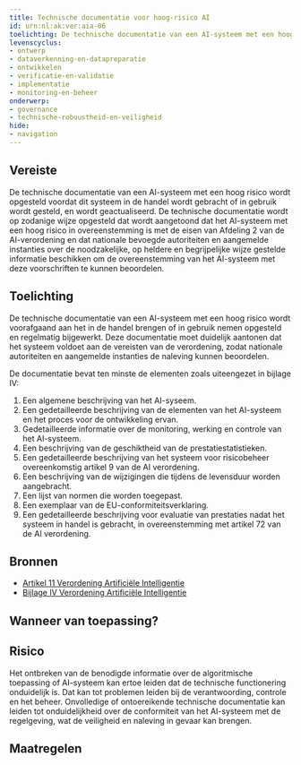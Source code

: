 ```yaml
---
title: Technische documentatie voor hoog-risico AI
id: urn:nl:ak:ver:aia-06
toelichting: De technische documentatie van een AI-systeem met een hoog risico wordt opgesteld voordat dit systeem in de handel wordt gebracht of in gebruik wordt gesteld, en wordt geactualiseerd.
levenscyclus: 
- ontwerp
- dataverkenning-en-datapreparatie
- ontwikkelen
- verificatie-en-validatie
- implementatie
- monitoring-en-beheer
onderwerp: 
- governance
- technische-robuustheid-en-veiligheid
hide:
- navigation
---
```


<!-- tags no-search no-onderwerp no-rol no-levenscyclus -->
## Vereiste

De technische documentatie van een AI-systeem met een hoog risico wordt opgesteld voordat dit systeem in de handel wordt gebracht of in gebruik wordt gesteld, en wordt geactualiseerd.
De technische documentatie wordt op zodanige wijze opgesteld dat wordt aangetoond dat het AI-systeem met een hoog risico in overeenstemming is met de eisen van Afdeling 2 van de AI-verordening en dat nationale bevoegde autoriteiten en aangemelde instanties over de noodzakelijke, op heldere en begrijpelijke wijze gestelde informatie beschikken om de overeenstemming van het AI-systeem met deze voorschriften te kunnen beoordelen.

## Toelichting 

De technische documentatie van een AI-systeem met een hoog risico wordt voorafgaand aan het in de handel brengen of in gebruik nemen opgesteld en regelmatig bijgewerkt.
Deze documentatie moet duidelijk aantonen dat het systeem voldoet aan de vereisten van de verordening, zodat nationale autoriteiten en aangemelde instanties de naleving kunnen beoordelen.

De documentatie bevat ten minste de elementen zoals uiteengezet in bijlage IV:

1. Een algemene beschrijving van het AI-syseem.
2. Een gedetailleerde beschrijving van de elementen van het AI-systeem en het proces voor de ontwikkeling ervan.
3. Gedetailleerde informatie over de monitoring, werking en controle van het AI-systeem.
4. Een beschrijving van de geschiktheid van de prestatiestatistieken.
5. Een gedetailleerde beschrijving van het systeem voor risicobeheer overeenkomstig artikel 9 van de AI verordening.
6. Een beschrijving van de wijzigingen die tijdens de levensduur worden aangebracht.
7. Een lijst van normen die worden toegepast.
8. Een exemplaar van de EU-conformiteitsverklaring.
9. Een gedetailleerde beschrijving voor evaluatie van prestaties nadat het systeem in handel is gebracht, in overeenstemming met artikel 72 van de AI verordening.

## Bronnen 

- [Artikel 11 Verordening Artificiële Intelligentie](https://eur-lex.europa.eu/legal-content/NL/TXT/HTML/?uri=OJ:L_202401689#d1e3472-1-1)
- [Bijlage IV Verordening Artificiële Intelligentie](https://eur-lex.europa.eu/legal-content/NL/TXT/HTML/?uri=OJ:L_202401689#d1e38-130-1)

## Wanneer van toepassing? 

## Risico 

Het ontbreken van de benodigde informatie over de algoritmische toepassing of AI-systeem kan ertoe leiden dat de technische functionering onduidelijk is.
Dat kan tot problemen leiden bij de verantwoording, controle en het beheer.
Onvolledige of ontoereikende technische documentatie kan leiden tot onduidelijkheid over de conformiteit van het AI-systeem met de regelgeving, wat de veiligheid en naleving in gevaar kan brengen.

## Maatregelen 

<!-- list_maatregelen vereiste/aia-06-technische-documentatie no-search no-onderwerp no-rol no-levenscyclus -->
